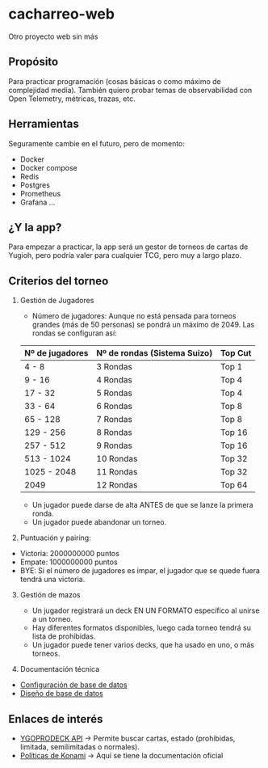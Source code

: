 # cacharreo-web
Otro proyecto web sin más

## Propósito

Para practicar programación (cosas básicas o como máximo de complejidad media).
También quiero probar temas de observabilidad con Open Telemetry, métricas, trazas, etc.

## Herramientas
Seguramente cambie en el futuro, pero de momento:

* Docker
* Docker compose
* Redis
* Postgres
* Prometheus
* Grafana
...

## ¿Y la app?
Para empezar a practicar, la app será un gestor de torneos de cartas de Yugioh, pero podría valer para cualquier TCG, pero muy a largo plazo.

## Criterios del torneo
1. Gestión de Jugadores
    * Número de jugadores: Aunque no está pensada para torneos grandes (más de 50 personas) se pondrá un máximo de 2049. Las rondas se configuran así:


    | Nº de jugadores         | Nº de rondas (Sistema Suizo)      | Top Cut                 |
    |-------------------------|-----------------------------------|-------------------------|
    | 4 - 8                   | 3 Rondas               | Top 1                              |
    | 9 - 16                  | 4 Rondas               | Top 4                              |
    | 17 - 32                 | 5 Rondas               | Top 4                              |
    | 33 - 64                 | 6 Rondas               | Top 8                              |
    | 65 - 128                | 7 Rondas               | Top 8                              |
    | 129 - 256               | 8 Rondas               | Top 16                             |
    | 257 - 512               | 9 Rondas               | Top 16                             |
    | 513 - 1024              | 10 Rondas              | Top 32                             |
    | 1025 - 2048             | 11 Rondas              | Top 32                             |
    | 2049                    | 12 Rondas              | Top 64                             |


    * Un jugador puede darse de alta ANTES de que se lanze la primera ronda.
    * Un jugador puede abandonar un torneo.


2. Puntuación y pairing:
* Victoria: 2000000000 puntos
* Empate: 1000000000 puntos
* BYE: Si el número de jugadores es impar, el jugador que se quede fuera tendrá una victoria.

3. Gestión de mazos
    * Un jugador registrará un deck EN UN FORMATO específico al unirse a un torneo.
    * Hay diferentes formatos disponibles, luego cada torneo tendrá su lista de prohibidas.
    * Un jugador puede tener varios decks, que ha usado en uno, o más torneos.

4. Documentación técnica
* [Configuración de base de datos](docs/postgres-config.md)
* [Diseño de base de datos](docs/diseño.md)

## Enlaces de interés

* [YGOPRODECK API](https://ygoprodeck.com/api-guide/) -> Permite buscar cartas, estado (prohibidas, limitada, semilimitadas o normales).
* [Políticas de Konami](https://www.yugioh-card.com/en/events/organizedplay/) -> Aquí se tiene la documentación oficial
